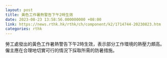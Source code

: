 ```yaml
---
layout: post
title: 黃色工作暑熱警告下午2時生效
date: 2023-08-23 13:58:56.000000000 +08:00
link: https://news.rthk.hk/rthk/ch/component/k2/1714744-20230823.htm
categories: rthk
---
```


勞工處發出的黃色工作暑熱警告下午2時生效，表示部分工作環境的熱壓力頗高。僱主應在合理地切實可行的情況下採取所需的防暑措施。
